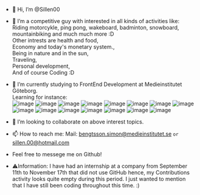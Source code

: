 - 👋 Hi, I’m @Sillen00
- 👀 I’m a competitive guy with interested in all kinds of activities like: Riding motorcykle, ping pong, wakeboard, badminton, snowboard, mountainbiking and much much more :D <br>Other intrests are health and food, <br>Economy and today's monetary system., <br>Being in nature and in the sun, <br> Traveling, <br>Personal development, <br>And of course Coding :D
      
- 🌱 I’m currently studying to FrontEnd Development at Medieinstitutet Göteborg. <br>
Learning for instance:<br> ![image](https://user-images.githubusercontent.com/114336470/216715500-c5f61dce-0599-4cb8-a3b1-1c03bfefabce.png)
![image](https://user-images.githubusercontent.com/114336470/216715743-f88cadd6-ac6c-4f58-a424-e773ba95043f.png)
![image](https://user-images.githubusercontent.com/114336470/216715774-16004d3b-705a-4f56-99a8-f3f00d2b4b5b.png)
![image](https://user-images.githubusercontent.com/114336470/216715803-4e67cafe-1a70-45ce-8bff-05ad16fcb988.png)
![image](https://user-images.githubusercontent.com/114336470/216715940-1ecbb613-1fe8-439d-8c2f-ba1e9ff5ac8b.png)
![image](https://user-images.githubusercontent.com/114336470/216715964-6dc8da52-e438-4ae2-a476-3b8c315ee7f3.png)
![image](https://user-images.githubusercontent.com/114336470/216716216-799b6d1d-8b45-4a6e-a0ec-9d568deeecfd.png)
![image](https://user-images.githubusercontent.com/114336470/216716240-734dd0ce-fc43-4daa-a328-9f7874a5f735.png)
![image](https://github.com/Sillen00/Sillen00/assets/114336470/457781e7-7163-4df9-a252-eff9ea0d5076)
![image](https://github.com/Sillen00/Sillen00/assets/114336470/fc3b32db-ea1e-47f7-810a-97d22219997e)
![image](https://github.com/Sillen00/Sillen00/assets/114336470/25d1c8b1-eba2-4ebc-99b4-dd868f268140)
![image](https://github.com/Sillen00/Sillen00/assets/114336470/451a98d3-ddd3-4f05-b668-024e049c2dee)
![image](https://github.com/Sillen00/Sillen00/assets/114336470/fe3a2ef2-65b6-4870-abb8-b3e923942afd)
![image](https://github.com/Sillen00/Sillen00/assets/114336470/38bde6af-0413-4349-a678-d1cfcc9c8784)
![image](https://github.com/Sillen00/Sillen00/assets/114336470/6ba60368-495a-4c5b-9fd4-55c240a94e7d)

      
- 🤝 I’m looking to collaborate on above interest topics.

- 📫 How to reach me: Mail: bengtsson.simon@medieinstitutet.se `or` sillen.00@hotmail.com
- Feel free to messege me on Github!

- ⚠️Information: I have had an internship at a company from September 11th to November 17th that did not use GitHub hence, my Contributions activity looks quite empty during this period. I just wanted to mention that I have still been coding throughout this time. :)
